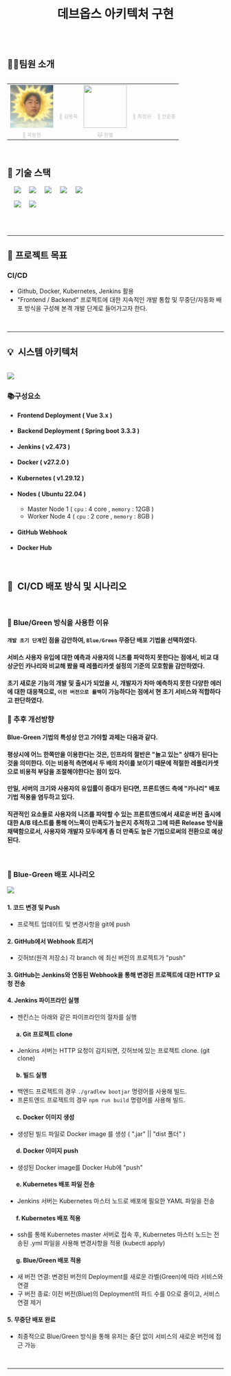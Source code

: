 <h1 align="center"> 데브옵스 아키텍처 구현 </h1>


<br>

<br>

## 🤼‍♂️팀원 소개 


<div style="display: flex; justify-content: center;">
  <table>
    <tbody>
      <tr>
        <td align="center"><a href="https://github.com/706com" style="text-decoration: none; color: lightgray;"><img src="assets/image/sundongguri.jpg" width="100px;" height="100px;" background-size="cover;" alt=""/><br /><sub><b> 🐯 곽동현</b></sub></a><br /></td>
        <td align="center"><a href="https://github.com/postrel63" style="text-decoration: none; color: lightgray;"><img src="https://i.pinimg.com/222x/4e/92/54/4e9254d45725666a3fe8855e9cca5ba9.jpg" width="100px;"  alt=""/><br /><sub><b> 🐶 김동욱</b></sub></a><br /></td>
        <td align="center"><a href="https://github.com/shinebyul" style="text-decoration: none; color: lightgray;"><img src="https://pbs.twimg.com/profile_images/3008255612/a56d6133b8f6aa19afecd19c79536a76_400x400.png" width="100px;" height="100px;" alt=""/><br /><sub><b> 🐱 한별</b></sub></a><br /></td>
        <td align="center"><a href="https://github.com/choijw1116" style="text-decoration: none; color: lightgray;"><img src="https://encrypted-tbn0.gstatic.com/images?q=tbn:ANd9GcRich3DFlHTCbrEzOhs6gt6fnn1PUsNBopG2w&s" width="100px;" alt=""/><br /><sub><b> 🐧 최정완</b></sub></a><br /></td>
            <td align="center"><a href="https://github.com/wergx" style="text-decoration: none; color: lightgray;"><img src="https://pbs.twimg.com/profile_images/3009669833/cae9685e735be56bfe84f5f1a2748e2f_400x400.jpeg" width="100px;" alt=""/><br /><sub><b> 🐺 안준홍</b></sub></a><br /></td>
      </tr>
    </tbody>
  </table>
</div>


<!--
## ✨ 프로젝트 기본 소개
- 
-->
<br>

## 📌 기술 스택

&nbsp;&nbsp;&nbsp;&nbsp;<img src="https://img.shields.io/badge/GitHub-181717?style=flat&logo=GitHub&logoColor=white&color=black"></a></a>
&nbsp;&nbsp;&nbsp;&nbsp;<img src="https://img.shields.io/badge/Git-F05032?style=flat&logo=Git&logoColor=white&color=ffa500"></a></a>
&nbsp;&nbsp;&nbsp;&nbsp;<img src="https://img.shields.io/badge/Jenkins-D24939?style=flat&logo=jenkins&logoColor=white"/></a></a>
&nbsp;&nbsp;&nbsp;&nbsp;<img src="https://img.shields.io/badge/Docker-2496ED?style=flat&logo=Docker&logoColor=black&color=blue"/></a></a>
&nbsp;&nbsp;&nbsp;&nbsp;<img src="https://img.shields.io/badge/DockerHub-2496ED?style=flat&logo=Docker&logoColor=white&color=skyblue"/></a></a>

&nbsp;&nbsp;&nbsp;&nbsp;<img src="https://img.shields.io/badge/Kubernetes-326CE5?style=flat&logo=Kubernetes&logoColor=white&color=blue"/></a></a>
&nbsp;&nbsp;&nbsp;&nbsp;<img src="https://img.shields.io/badge/metallb-326CE5?style=flat&logo=aaa&logoColor=white&color=gray"/></a></a>

<!--

&nbsp;&nbsp;&nbsp;&nbsp;<img src="https://img.shields.io/badge/Slack-4A154B?style=flat&logo=Slack&logoColor=yellow&color=purple"/></a></a>
-->
<br>
<br>

---

## 🤳 프로젝트 목표

### CI/CD 
- Github, Docker, Kubernetes, Jenkins 활용
- "Frontend / Backend" 프로젝트에 대한 지속적인 개발 통합 및 무중단/자동화 배포 방식을 구성해 본격 개발 단계로 들어가고자 한다.


<br>

---


## 💡&nbsp;&nbsp;시스템 아키텍처
<br>

<img src="https://github.com/user-attachments/assets/c44ed338-e547-4e50-803e-92bf6ad3a598">

<br>


### 📚구성요소
- #### Frontend Deployment ( Vue 3.x )
- #### Backend Deployment ( Spring boot 3.3.3 )
- #### Jenkins ( v2.473 )
- #### Docker ( v27.2.0 )
- #### Kubernetes ( v1.29.12 )
- #### Nodes ( Ubuntu 22.04 )
  - Master Node 1 ( `cpu` : 4 core , `memory` : 12GB )
  - Worker Node 4 ( `cpu` : 2 core , `memory` : 8GB )
- #### GitHub Webhook
- #### Docker Hub



<br>

## 💽&nbsp;&nbsp;CI/CD 배포 방식 및 시나리오

<br>



### 🧐 Blue/Green 방식을 사용한 이유 
#### `개발 초기 단계`인 점을 감안하여, `Blue/Green` 무중단 배포 기법을 선택하였다.
#### 서비스 사용자 유입에 대한 예측과 사용자의 니즈를 파악하지 못한다는 점에서, 비교 대상군인 카나리와 비교해 봤을 때 레플리카셋 설정의 기준의 모호함을 감안하였다.
#### 초기 새로운 기능의 개발 및 출시가 되었을 시, 개발자가 차마 예측하지 못한 다양한 에러에 대한 대응책으로, `이전 버전으로 롤백`이 가능하다는 점에서 현 초기 서비스와 적합하다고 판단하였다.

### 🧐 추후 개선방향
#### Blue-Green 기법의 특성상 안고 가야할 과제는 다음과 같다.
#### 평상시에 어느 한쪽만을 이용한다는 것은, 인프라의 절반은 "놀고 있는" 상태가 된다는 것을 의미한다. 이는 비용적 측면에서 두 배의 차이를 보이기 때문에 적절한 레플리카셋으로 비용적 부담을 조절해야한다는 점이 있다.
#### 만일, 서버의 크기와 사용자의 유입률이 증대가 된다면, 프론트엔드 측에 "카나리" 배포 기법 적용을 염두하고 있다.
#### 직관적인 요소들로 사용자의 니즈를 파악할 수 있는 프론트엔드에서 새로운 버전 출시에 대한 A/B 테스트를 통해 어느쪽이 만족도가 높은지 추적하고 그에 따른 Release 방식을 채택함으로서, 사용자와 개발자 모두에게 좀 더 만족도 높은 기법으로써의 전환으로 예상된다.



<br>
<!--
#### ( 주의 ❗)
#### Blue/Green 방식으로 무중단 배포를 할 때, 만약 서버가 구동중인 상황이 클라우드나 가상환경이 아니라면? 정말 그냥 컴퓨터를 통해 물리적인 서버로 존재한다면? 
#### 기존에 있던 서버의 환경과 같은 수준의 서버를 두배로 늘렸다가 필요 없어지면 다시 줄이는 비 효율적인 방식을 선택할 수 없다. 한마디로, 물리적으로 존재하는 서버에서는 사용하기 어려우며 현재위치 배포 방식이 더 어울린다. Blue/Green방식은 쉽게 인스턴스를 생성하고 없앨 수 있는 클라우드 환경이나, 컨테이너를 올렸다가 내리는 것이 자유로운 Docker등의 가상환경에서 사용하는 것이 바람직하다.
-->


### 🚀 Blue-Green 배포 시나리오

<img src="https://github.com/user-attachments/assets/5138cf53-3780-4193-83f7-ae20b7c22e7c">

#### 1. 코드 변경 및 Push
- 프로젝트 업데이트 및 변경사항을 git에 push

#### 2. GitHub에서 Webhook 트리거
- 깃허브(원격 저장소) 각 branch 에 최신 버전의 프로젝트가 "push"

#### 3. GitHub는 Jenkins와 연동된 Webhook을 통해 변경된 프로젝트에 대한 HTTP 요청 전송

#### 4. Jenkins 파이프라인 실행
- 젠킨스는 아래와 같은 파이프라인의 절차를 실행

#### &nbsp;　 a. Git 프로젝트 clone 
- Jenkins 서버는 HTTP 요청이 감지되면, 깃허브에 있는 프로젝트 clone. (git clone)

#### &nbsp;　 b. 빌드 실행
- 백엔드 프로젝트의 경우 `./gradlew bootjar` 명령어를 사용해 빌드.
- 프론트엔드 프로젝트의 경우 `npm run build` 명령어를 사용해 빌드.

#### &nbsp;　 c. Docker 이미지 생성
- 생성된 빌드 파일로 Docker image 를 생성 ( ".jar" || "dist 폴더"  )

#### &nbsp;　 d. Docker 이미지 push
- 생성된 Docker image를 Docker Hub에 "push"

#### &nbsp;　 e. Kubernetes 배포 파일 전송
- Jenkins 서버는 Kubernetes 마스터 노드로 배포에 필요한 YAML 파일을 전송

#### &nbsp;　 f. Kubernetes 배포 적용
- ssh를 통해 Kubernetes  master 서버로 접속 후, Kubernetes 마스터 노드는 전송된 .yml 파일을 사용해 변경사항을 적용 (kubectl apply)

#### &nbsp;　 g. Blue/Green 배포 적용
- 새 버전 연결: 변경된 버전의 Deployment를 새로운 라벨(Green)에 따라 서비스와 연결
- 구 버전 종료: 이전 버전(Blue)의 Deployment의 파드 수를 0으로 줄이고, 서비스 연결 제거

#### 5. 무중단 배포 완료
- 최종적으로 Blue/Green 방식을 통해 유저는 중단 없이 서비스의 새로운 버전에 접근 가능

<br>

---

<!--
## 💻 CI/CD 시연 영상

<br>
<details>
<summary><b>🤵🏻‍♂️ Backend CI/CD </b></summary><br>
    <div>
    <details>
         <summary><b>Jenkins Pipeline</b></summary>
                  <br>
         <p><b>
          ➡ 백엔드 응답 메시지를 바꾸고 깃에 푸시
          ➡ 파이프라인이 작동
          ➡ 파드가 새로 생성
          ➡ 바뀐 응답메시지 확인
          </b></p><br>
         <p><img src="./img/backendPipeline.gif"/></p>
         </details>
    </div>
</details>
<br>
-->

<br>




<!--

## ✨ 프로젝트 기본 소개

<br>

### 프로젝트 배경
- 배경적기

### 프로젝트 목표
- 목표적기


<br>

---

## 📌 시연사이트 바로가기

### 📊 시연사이트링크넣기

<br>

---

## 📌 기술 스택

<br>

### 🚀 Frontend
<div align="left">
<img src="https://img.shields.io/badge/html5-E34F26?style=for-the-badge&logo=html5&logoColor=white" style="border-radius: 5px;"/>
<img src="https://img.shields.io/badge/css3-1572B6?style=for-the-badge&logo=css3&logoColor=white" style="border-radius: 5px;"/>
<img src="https://img.shields.io/badge/JavaScript-F7DF1E?style=for-the-badge&logo=JavaScript&logoColor=white" style="border-radius: 5px;"/>
<img src="https://img.shields.io/badge/Vue.js-4FC08D?style=for-the-badge&logo=Vue.js&logoColor=white" style="border-radius: 5px;"/>
<img src="https://img.shields.io/badge/vue_router-4FC08D?style=for-the-badge&logo=Vue.js&logoColor=white" style="border-radius: 5px;"/>
<br>

[//]: # (<img src="https://img.shields.io/badge/VCALENDAR-4FC08D?style=for-the-badge&logo=Vue.js&logoColor=white"/>)
<img src="https://img.shields.io/badge/jwt-000000?style=for-the-badge&logo=Json Web Tokens&logoColor=purple" style="border-radius: 5px;">
<img src="https://img.shields.io/badge/pinia-gold?style=for-the-badge&logo=Pinia&logoColor=white" style="border-radius: 5px;"/>
<img src="https://img.shields.io/badge/axios-5A29E4?style=for-the-badge&logo=Axios&logoColor=white" style="border-radius: 5px;"/>
<img src="https://img.shields.io/badge/nginx-009639?style=for-the-badge&logo=nginx&logoColor=white" style="border-radius: 5px;"/>
<img src="https://img.shields.io/badge/eslint-4B32C3?style=for-the-badge&logo=eslint&logoColor=white" style="border-radius: 5px;"/> 
</div>

### 🚀 Backend
<div>
<img src="https://img.shields.io/badge/spring-%236DB33F.svg?style=for-the-badge&logo=spring&logoColor=white" style="border-radius: 5px;">
<img src="https://img.shields.io/badge/Spring Boot-6DB33F?style=for-the-badge&logo=Spring Boot&logoColor=white" style="border-radius: 5px;">
<img src="https://img.shields.io/badge/Spring_Security-6DB33F?style=for-the-badge&logo=Spring-Security&logoColor=white" style="border-radius: 5px;">
<img src="https://img.shields.io/badge/Spring data jpa-6DB33F?style=for-the-badge&logo=Spring Boot&logoColor=white" style="border-radius: 5px;">
<img src="https://img.shields.io/badge/Java-ED8B00?style=for-the-badge&logo=openjdk&logoColor=white" style="border-radius: 5px;"> 
<br>

<img src="https://img.shields.io/badge/IntelliJ_IDEA-000000.svg?style=for-the-badge&logo=intellij-idea&logoColor=white" style="border-radius: 5px;"> 

[//]: # (<img src="https://img.shields.io/badge/kafka-231F20?style=for-the-badge&logo=apachekafka&logoColor=white"> )
<img src="https://img.shields.io/badge/jwt-000000?style=for-the-badge&logo=Json Web Tokens&logoColor=purple" style="border-radius: 5px;">
</div>

### 🚀 &nbsp;DB
<div>
<img src="https://img.shields.io/badge/MariaDB-003545?style=for-the-badge&logo=mariadb&logoColor=white" style="border-radius: 5px;"> 
</div>

### 🚀 &nbsp;CI/CD
<div >
<img src="https://img.shields.io/badge/k8s-326CE5?style=for-the-badge&logo=#326CE5&logoColor=white" style="border-radius: 5px;">
<img src="https://img.shields.io/badge/docker-2496ED?style=for-the-badge&logo=docker&logoColor=white" style="border-radius: 5px;">
<img src="https://img.shields.io/badge/jenkins-D24939?style=for-the-badge&logo=jenkins&logoColor=white" style="border-radius: 5px;">
<img src="https://img.shields.io/badge/git-F05032?style=for-the-badge&logo=git&logoColor=white" style="border-radius: 5px;">
<img src="https://img.shields.io/badge/github-181717?style=for-the-badge&logo=github&logoColor=white" style="border-radius: 5px;">

<br>

[//]: # (<img src="https://img.shields.io/badge/grafana-F46800?style=for-the-badge&logo=grafana&logoColor=white" style="border-radius: 5px;">)

[//]: # (<img src="https://img.shields.io/badge/prometheus-E6522C?style=for-the-badge&logo=prometheus&logoColor=white" style="border-radius: 5px;">)

[//]: # (<img src="https://img.shields.io/badge/slack-4A154B?style=for-the-badge&logo=slack&logoColor=white" style="border-radius: 5px;">)
<img src="https://img.shields.io/badge/webhook-2088FF?style=for-the-badge&logo=webhook&logoColor=white" style="border-radius: 5px;">
</div>


### 🚀 TEST Tools
<div>

[//]: # (<img src="https://img.shields.io/badge/Jest-323330?style=for-the-badge&logo=Jest&logoColor=white" style="border-radius: 5px;"> )

[//]: # (<img src="https://img.shields.io/badge/JUnit-123456?style=for-the-badge&logo=Junit&logoColor=white" style="border-radius: 5px;">)

[//]: # (<img src="https://img.shields.io/badge/selenium-43B02A?style=for-the-badge&logo=selenium&logoColor=white" style="border-radius: 5px;">)
</div>

<br>

---



## &nbsp;&nbsp;📌 프로젝트 설계

<br>

### &nbsp;&nbsp; &nbsp;[ 피그마(Figma) 바로가기](https://www.figma.com/file/xj93UowlHUunCPSqImxspk/LAT32T?type=design&node-id=0-1&mode=design&t=itaxJcadJzP1pjEG-0)

<br>

### &nbsp;&nbsp; &nbsp;[ 요구사항정의서 바로가기](https://docs.google.com/spreadsheets/d/121T1XodlKwX98hXcoRJmiMPKQaZVn3RyZAUTDPQm5UY/edit?usp=sharing)

<br>

<!-- 
### &nbsp;&nbsp; &nbsp;[ API 명세서 바로가기](https://www.notion.so/0d57403fe28943c3997598c0de35ceb9?v=f54966510f6c4223b61c64146d9c1940&pvs=4)
<br>



### &nbsp;&nbsp; &nbsp;[ ERD 및 시스템 아키텍쳐 바로가기](https://docs.google.com/spreadsheets/d/121T1XodlKwX98hXcoRJmiMPKQaZVn3RyZAUTDPQm5UY/edit?usp=sharing)
[//]: # (    <img src="img/ERD_latest.png"/>)
[//]: # (<img src="backend/img/system_architecture.png"/>)

<br>
-->

<!--

## &nbsp;📌 프로젝트 설명


### 👉&nbsp;&nbsp; Front
- LoadBalacer type의 서비스에 의해 외부에 연결되어 있다.
- nginx의 Reverse Proxy를 통해 front주소 /api가 붙어 있으면 k8s안의 Backend Service에 연결한다.
- 채팅 및 알람 기능은 연결을 지속적으로 유지하기 위해 http1.1이상 규격을 사용해야하며 nginx가 Reverse proxy 적용시 http1.1을 유지 하게 한다.
- 채팅의 경우 header가 http에서 ws로 upgrade 할 수 있도록 설정한다.
- Deployment로 k8s에서 작동하며 부하분산을 위해 2개의 pod로 운영된다.
- RollingUpdate 방식으로 무중단 배포 된다.

#### 🤔 [ Frontend 설명 더보기 ](https://github.com/beyond-sw-camp/be06-4th-SYNerge/wiki/Frontend)
<br>

### 👉&nbsp;&nbsp;Back
- SCDF에 의해 batch서버가 1분에 한번씩 pod로 작동하며, 이때 회원의 일정을 조회를 해서 메세지를 produce 하여 Cluster Ip를 통해 kafka broker로 전달한다. kafka broker는 Backend 서버에게 메세지를 전달하며, Backend는 메세지를 consume 하여 Frontend에게 SseEmitter를 통해 데이터를 전송한다.
- Deployment로 k8s에서 작동하며 부하분산을 위해 2개의 pod로 운영된다.
- 2개의 서버의 websocket session이 서로 달라 채팅 데이터가 누락이 될 수 있어, 채팅 메세지가 생성되면 kafka broker에게 전달하고 그 메세지를 2개의 서버가 consume한다.
- RollingUpdate 방식으로 무중단 배포 된다.
- Front, DB, kafka와 cluster ip로 통신하여 외부에 노출되지 않는다.

#### 🤔 [ Backend 설명 더보기 ](https://github.com/beyond-sw-camp/be06-4th-SYNerge/wiki/Backend)
<br>

### 👉&nbsp;&nbsp;CI/CD
- 개발자 Github에 push하게 되면, webhook에 의해 Jenkins가 작동한다.
- Jenkins는 pipeLine script에 따라 git clone, build, docker image build, docker image push의 과정을 거쳐 manifest 파일을 k8s master 서버 전송 후 deployment를 실행한다.

#### 🤔 [ CICD 설명 더보기 ](https://github.com/beyond-sw-camp/be06-4th-SYNerge/wiki/CI---CD)


-->
